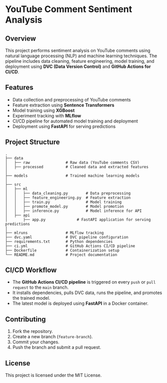 # YouTube Comment Sentiment Analysis

## Overview
This project performs sentiment analysis on YouTube comments using natural language processing (NLP) and machine learning techniques. The pipeline includes data cleaning, feature engineering, model training, and deployment using **DVC (Data Version Control)** and **GitHub Actions for CI/CD**.

## Features
- Data collection and preprocessing of YouTube comments
- Feature extraction using **Sentence Transformers**
- Model training using **XGBoost**
- Experiment tracking with **MLflow**
- CI/CD pipeline for automated model training and deployment
- Deployment using **FastAPI** for serving predictions

## Project Structure
```
.
├── data
│   ├── raw                # Raw data (YouTube comments CSV)
│   ├── processed          # Cleaned data and extracted features
│
├── models                 # Trained machine learning models
│   
├── src
│   ├── ml
│   │   ├── data_cleaning.py        # Data preprocessing
│   │   ├── feature_engineering.py  # Feature extraction
│   │   ├── train.py                # Model training
│   │   ├── promote_model.py        # Model promotion
│   │   ├── inference.py            # Model inference for API
│   ├── api
│       ├── app.py              # FastAPI application for serving predictions
│
├── mlruns                 # MLflow tracking
├── dvc.yaml               # DVC pipeline configuration
├── requirements.txt       # Python dependencies
├── ci.yml                 # GitHub Actions CI/CD pipeline
├── Dockerfile             # Containerization setup
└── README.md              # Project documentation
```

## CI/CD Workflow
- The **GitHub Actions CI/CD pipeline** is triggered on every `push` or `pull request` to the `main` branch.
- It installs dependencies, pulls DVC data, runs the pipeline, and promotes the trained model.
- The latest model is deployed using **FastAPI** in a Docker container.

## Contributing
1. Fork the repository.
2. Create a new branch (`feature-branch`).
3. Commit your changes.
4. Push the branch and submit a pull request.

## License
This project is licensed under the MIT License.


